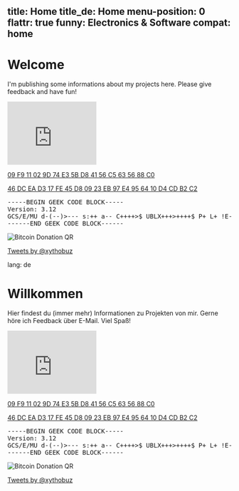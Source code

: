 title: Home
title_de: Home
menu-position: 0
flattr: true
funny: Electronics &amp; Software
compat: home
---

# Welcome

I'm publishing some informations about my projects here. Please give feedback and have fun!

<iframe src="http://githubbadge.appspot.com/badge/xythobuz?a=0" style="border: 0;height: 142px;width: 200px;overflow: hidden;"></iframe>

[09 F9 11 02 9D 74 E3 5B D8 41 56 C5 63 56 88 C0][2]

[46 DC EA D3 17 FE 45 D8 09 23 EB 97 E4 95 64 10 D4 CD B2 C2][3]

<pre>
-----BEGIN GEEK CODE BLOCK-----
Version: 3.12
GCS/E/MU d-(--)>--- s:++ a-- C++++>$ UBLX+++>++++$ P+ L+ !E--- W+++ N+ !o K--? !w--- !O M++ !V PS+++ PE-- Y+ PGP++ !t !5 !X !R tv-- b+ DI+ D+ G e h r y?*
------END GEEK CODE BLOCK------
</pre>

![Bitcoin Donation QR][4]

<a class="twitter-timeline" data-dnt="true" href="https://twitter.com/xythobuz" data-widget-id="318732638158471170">Tweets by @xythobuz</a>
<script>!function(d,s,id){var js,fjs=d.getElementsByTagName(s)[0];if(!d.getElementById(id)){js=d.createElement(s);js.id=id;js.src="//platform.twitter.com/widgets.js";fjs.parentNode.insertBefore(js,fjs);}}(document,"script","twitter-wjs");</script>

 [1]: http://www.xythobuz.de/cubehook.php
 [2]: http://en.wikipedia.org/wiki/HD_DVD_encryption_key_controversy
 [3]: http://www.yalelawtech.org/trusted-computing-drm/46-dc-ea-d3-17-fe-45-d8-09-23-eb-97-e4-95-64-10-d4-cd-b2-c2/
 [4]: img/qr.png

lang: de

# Willkommen

Hier findest du (immer mehr) Informationen zu Projekten von mir. Gerne höre ich Feedback über E-Mail. Viel Spaß!

<iframe src="http://githubbadge.appspot.com/badge/xythobuz?a=0" style="border: 0;height: 142px;width: 200px;overflow: hidden;"></iframe>

[09 F9 11 02 9D 74 E3 5B D8 41 56 C5 63 56 88 C0][2]

[46 DC EA D3 17 FE 45 D8 09 23 EB 97 E4 95 64 10 D4 CD B2 C2][3]

<pre>
-----BEGIN GEEK CODE BLOCK-----
Version: 3.12
GCS/E/MU d-(--)>--- s:++ a-- C++++>$ UBLX+++>++++$ P+ L+ !E--- W+++ N+ !o K--? !w--- !O M++ !V PS+++ PE-- Y+ PGP++ !t !5 !X !R tv-- b+ DI+ D+ G e h r y?*
------END GEEK CODE BLOCK------
</pre>

![Bitcoin Donation QR][4]

<a class="twitter-timeline" data-dnt="true" href="https://twitter.com/xythobuz" data-widget-id="318732638158471170">Tweets by @xythobuz</a>
<script>!function(d,s,id){var js,fjs=d.getElementsByTagName(s)[0];if(!d.getElementById(id)){js=d.createElement(s);js.id=id;js.src="//platform.twitter.com/widgets.js";fjs.parentNode.insertBefore(js,fjs);}}(document,"script","twitter-wjs");</script>

 [1]: http://www.xythobuz.de/cubehook.php
 [2]: http://en.wikipedia.org/wiki/HD_DVD_encryption_key_controversy
 [3]: http://www.yalelawtech.org/trusted-computing-drm/46-dc-ea-d3-17-fe-45-d8-09-23-eb-97-e4-95-64-10-d4-cd-b2-c2/
 [4]: img/qr.png
